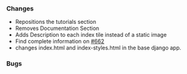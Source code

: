 <!--
SPDX-FileCopyrightText: 2025 Christian Winger <https://github.com/wingechr> © Öko-Institut e.V.
SPDX-FileCopyrightText: 2025 Martin Glauer <https://github.com/MGlauer> © Otto-von-Guericke-Universität Magdeburg

SPDX-License-Identifier: CC0-1.0
-->

### Changes

- Repositions the tutorials section
- Removes Documentation Section
- Adds Description to each index tile instead of a static image
- Find complete information on
  [#662](https://github.com/OpenEnergyPlatform/oeplatform/issues/662)
- changes index.html and index-styles.html in the base django app.

### Bugs
